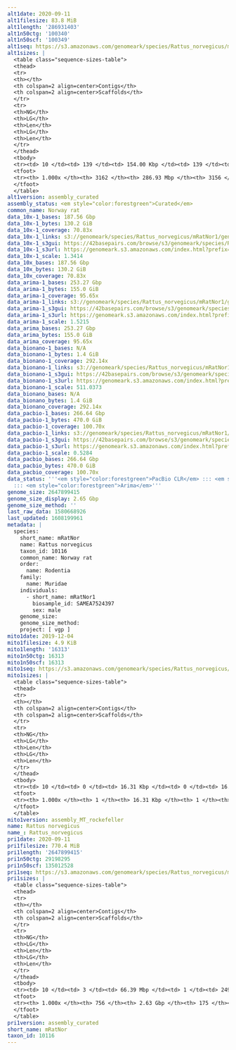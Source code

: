 ```yaml
---
alt1date: 2020-09-11
alt1filesize: 83.8 MiB
alt1length: '286931403'
alt1n50ctg: '100340'
alt1n50scf: '100349'
alt1seq: https://s3.amazonaws.com/genomeark/species/Rattus_norvegicus/mRatNor1/assembly_curated/mRatNor1.alt.cur.20200911.fasta.gz
alt1sizes: |
  <table class="sequence-sizes-table">
  <thead>
  <tr>
  <th></th>
  <th colspan=2 align=center>Contigs</th>
  <th colspan=2 align=center>Scaffolds</th>
  </tr>
  <tr>
  <th>NG</th>
  <th>LG</th>
  <th>Len</th>
  <th>LG</th>
  <th>Len</th>
  </tr>
  </thead>
  <tbody>
  <tr><td> 10 </td><td> 139 </td><td> 154.00 Kbp </td><td> 139 </td><td> 154.00 Kbp </td></tr><tr><td> 20 </td><td> 347 </td><td> 127.76 Kbp </td><td> 347 </td><td> 127.81 Kbp </td></tr><tr><td> 30 </td><td> 584 </td><td> 116.36 Kbp </td><td> 583 </td><td> 116.47 Kbp </td></tr><tr><td> 40 </td><td> 840 </td><td> 107.48 Kbp </td><td> 840 </td><td> 107.52 Kbp </td></tr><tr style="background-color:#cccccc;"><td> 50 </td><td> 1117 </td><td> 100.34 Kbp </td><td> 1116 </td><td> 100.35 Kbp </td></tr><tr><td> 60 </td><td> 1413 </td><td> 93.70 Kbp </td><td> 1412 </td><td> 93.72 Kbp </td></tr><tr><td> 70 </td><td> 1731 </td><td> 86.65 Kbp </td><td> 1731 </td><td> 86.67 Kbp </td></tr><tr><td> 80 </td><td> 2081 </td><td> 77.16 Kbp </td><td> 2080 </td><td> 77.20 Kbp </td></tr><tr><td> 90 </td><td> 2485 </td><td> 64.17 Kbp </td><td> 2483 </td><td> 64.31 Kbp </td></tr><tr><td> 100 </td><td> 3161 </td><td> 1.53 Kbp </td><td> 3155 </td><td> 1.53 Kbp </td></tr></tbody>
  <tfoot>
  <tr><th> 1.000x </th><th> 3162 </th><th> 286.93 Mbp </th><th> 3156 </th><th> 286.93 Mbp </th></tr>
  </tfoot>
  </table>
alt1version: assembly_curated
assembly_status: <em style="color:forestgreen">Curated</em>
common_name: Norway rat
data_10x-1_bases: 187.56 Gbp
data_10x-1_bytes: 130.2 GiB
data_10x-1_coverage: 70.83x
data_10x-1_links: s3://genomeark/species/Rattus_norvegicus/mRatNor1/genomic_data/10x/<br>
data_10x-1_s3gui: https://42basepairs.com/browse/s3/genomeark/species/Rattus_norvegicus/mRatNor1/genomic_data/10x/
data_10x-1_s3url: https://genomeark.s3.amazonaws.com/index.html?prefix=species/Rattus_norvegicus/mRatNor1/genomic_data/10x/
data_10x-1_scale: 1.3414
data_10x_bases: 187.56 Gbp
data_10x_bytes: 130.2 GiB
data_10x_coverage: 70.83x
data_arima-1_bases: 253.27 Gbp
data_arima-1_bytes: 155.0 GiB
data_arima-1_coverage: 95.65x
data_arima-1_links: s3://genomeark/species/Rattus_norvegicus/mRatNor1/genomic_data/arima/<br>
data_arima-1_s3gui: https://42basepairs.com/browse/s3/genomeark/species/Rattus_norvegicus/mRatNor1/genomic_data/arima/
data_arima-1_s3url: https://genomeark.s3.amazonaws.com/index.html?prefix=species/Rattus_norvegicus/mRatNor1/genomic_data/arima/
data_arima-1_scale: 1.5215
data_arima_bases: 253.27 Gbp
data_arima_bytes: 155.0 GiB
data_arima_coverage: 95.65x
data_bionano-1_bases: N/A
data_bionano-1_bytes: 1.4 GiB
data_bionano-1_coverage: 292.14x
data_bionano-1_links: s3://genomeark/species/Rattus_norvegicus/mRatNor1/genomic_data/bionano/<br>
data_bionano-1_s3gui: https://42basepairs.com/browse/s3/genomeark/species/Rattus_norvegicus/mRatNor1/genomic_data/bionano/
data_bionano-1_s3url: https://genomeark.s3.amazonaws.com/index.html?prefix=species/Rattus_norvegicus/mRatNor1/genomic_data/bionano/
data_bionano-1_scale: 511.0373
data_bionano_bases: N/A
data_bionano_bytes: 1.4 GiB
data_bionano_coverage: 292.14x
data_pacbio-1_bases: 266.64 Gbp
data_pacbio-1_bytes: 470.0 GiB
data_pacbio-1_coverage: 100.70x
data_pacbio-1_links: s3://genomeark/species/Rattus_norvegicus/mRatNor1/genomic_data/pacbio/<br>
data_pacbio-1_s3gui: https://42basepairs.com/browse/s3/genomeark/species/Rattus_norvegicus/mRatNor1/genomic_data/pacbio/
data_pacbio-1_s3url: https://genomeark.s3.amazonaws.com/index.html?prefix=species/Rattus_norvegicus/mRatNor1/genomic_data/pacbio/
data_pacbio-1_scale: 0.5284
data_pacbio_bases: 266.64 Gbp
data_pacbio_bytes: 470.0 GiB
data_pacbio_coverage: 100.70x
data_status: '''<em style="color:forestgreen">PacBio CLR</em> ::: <em style="color:forestgreen">10x</em>
  ::: <em style="color:forestgreen">Arima</em>'''
genome_size: 2647899415
genome_size_display: 2.65 Gbp
genome_size_method: ''
last_raw_data: 1580668926
last_updated: 1608199961
metadata: |
  species:
    short_name: mRatNor
    name: Rattus norvegicus
    taxon_id: 10116
    common_name: Norway rat
    order:
      name: Rodentia
    family:
      name: Muridae
    individuals:
      - short_name: mRatNor1
        biosample_id: SAMEA7524397
        sex: male
    genome_size:
    genome_size_method:
    project: [ vgp ]
mito1date: 2019-12-04
mito1filesize: 4.9 KiB
mito1length: '16313'
mito1n50ctg: 16313
mito1n50scf: 16313
mito1seq: https://s3.amazonaws.com/genomeark/species/Rattus_norvegicus/mRatNor1/assembly_MT_rockefeller/mRatNor1.MT.20191204.fasta.gz
mito1sizes: |
  <table class="sequence-sizes-table">
  <thead>
  <tr>
  <th></th>
  <th colspan=2 align=center>Contigs</th>
  <th colspan=2 align=center>Scaffolds</th>
  </tr>
  <tr>
  <th>NG</th>
  <th>LG</th>
  <th>Len</th>
  <th>LG</th>
  <th>Len</th>
  </tr>
  </thead>
  <tbody>
  <tr><td> 10 </td><td> 0 </td><td> 16.31 Kbp </td><td> 0 </td><td> 16.31 Kbp </td></tr><tr><td> 20 </td><td> 0 </td><td> 16.31 Kbp </td><td> 0 </td><td> 16.31 Kbp </td></tr><tr><td> 30 </td><td> 0 </td><td> 16.31 Kbp </td><td> 0 </td><td> 16.31 Kbp </td></tr><tr><td> 40 </td><td> 0 </td><td> 16.31 Kbp </td><td> 0 </td><td> 16.31 Kbp </td></tr><tr style="background-color:#cccccc;"><td> 50 </td><td> 0 </td><td style="background-color:#ff8888;"> 16.31 Kbp </td><td> 0 </td><td style="background-color:#ff8888;"> 16.31 Kbp </td></tr><tr><td> 60 </td><td> 0 </td><td> 16.31 Kbp </td><td> 0 </td><td> 16.31 Kbp </td></tr><tr><td> 70 </td><td> 0 </td><td> 16.31 Kbp </td><td> 0 </td><td> 16.31 Kbp </td></tr><tr><td> 80 </td><td> 0 </td><td> 16.31 Kbp </td><td> 0 </td><td> 16.31 Kbp </td></tr><tr><td> 90 </td><td> 0 </td><td> 16.31 Kbp </td><td> 0 </td><td> 16.31 Kbp </td></tr><tr><td> 100 </td><td> 0 </td><td> 16.31 Kbp </td><td> 0 </td><td> 16.31 Kbp </td></tr></tbody>
  <tfoot>
  <tr><th> 1.000x </th><th> 1 </th><th> 16.31 Kbp </th><th> 1 </th><th> 16.31 Kbp </th></tr>
  </tfoot>
  </table>
mito1version: assembly_MT_rockefeller
name: Rattus norvegicus
name_: Rattus_norvegicus
pri1date: 2020-09-11
pri1filesize: 770.4 MiB
pri1length: '2647899415'
pri1n50ctg: 29198295
pri1n50scf: 135012528
pri1seq: https://s3.amazonaws.com/genomeark/species/Rattus_norvegicus/mRatNor1/assembly_curated/mRatNor1.pri.cur.20200911.fasta.gz
pri1sizes: |
  <table class="sequence-sizes-table">
  <thead>
  <tr>
  <th></th>
  <th colspan=2 align=center>Contigs</th>
  <th colspan=2 align=center>Scaffolds</th>
  </tr>
  <tr>
  <th>NG</th>
  <th>LG</th>
  <th>Len</th>
  <th>LG</th>
  <th>Len</th>
  </tr>
  </thead>
  <tbody>
  <tr><td> 10 </td><td> 3 </td><td> 66.39 Mbp </td><td> 1 </td><td> 249.05 Mbp </td></tr><tr><td> 20 </td><td> 7 </td><td> 60.87 Mbp </td><td> 2 </td><td> 182.69 Mbp </td></tr><tr><td> 30 </td><td> 12 </td><td> 47.25 Mbp </td><td> 3 </td><td> 169.03 Mbp </td></tr><tr><td> 40 </td><td> 17 </td><td> 39.90 Mbp </td><td> 5 </td><td> 152.45 Mbp </td></tr><tr style="background-color:#cccccc;"><td> 50 </td><td> 26 </td><td style="background-color:#88ff88;"> 29.20 Mbp </td><td> 7 </td><td style="background-color:#88ff88;"> 135.01 Mbp </td></tr><tr><td> 60 </td><td> 35 </td><td> 23.71 Mbp </td><td> 9 </td><td> 114.18 Mbp </td></tr><tr><td> 70 </td><td> 49 </td><td> 16.15 Mbp </td><td> 11 </td><td> 106.81 Mbp </td></tr><tr><td> 80 </td><td> 71 </td><td> 9.60 Mbp </td><td> 14 </td><td> 86.53 Mbp </td></tr><tr><td> 90 </td><td> 114 </td><td> 3.78 Mbp </td><td> 17 </td><td> 83.83 Mbp </td></tr><tr><td> 100 </td><td> 755 </td><td> 136  bp </td><td> 174 </td><td> 746  bp </td></tr></tbody>
  <tfoot>
  <tr><th> 1.000x </th><th> 756 </th><th> 2.63 Gbp </th><th> 175 </th><th> 2.65 Gbp </th></tr>
  </tfoot>
  </table>
pri1version: assembly_curated
short_name: mRatNor
taxon_id: 10116
---
```

